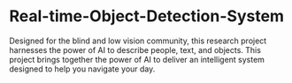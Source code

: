 # Real-time-Object-Detection-System

Designed for the blind and low vision community, this research project harnesses the power of AI to describe people, text, and objects. This project brings together the power of AI to deliver an intelligent system designed to help you navigate your day. 
